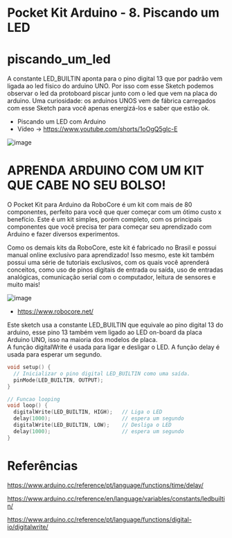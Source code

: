 # Pocket Kit Arduino - 8. Piscando um LED
# piscando_um_led

A constante LED_BUILTIN aponta para o pino digital 13 que por padrão vem ligada ao led físico do arduino UNO. 
Por isso com esse Sketch podemos observar o led da protoboard piscar junto com o led que vem na placa do arduino. 
Uma curiosidade: os arduinos UNOS vem de fábrica carregados com esse Sketch para você apenas energizá-los e saber que estão ok.

- Piscando um LED com Arduino
- Vídeo -> https://www.youtube.com/shorts/1oOgQ5glc-E

![image](https://github.com/jorgeluige/piscando_um_led/assets/37905961/f66d99e3-feb0-4fbb-ab03-66e2543dbfcd)







# APRENDA ARDUINO COM UM KIT QUE CABE NO SEU BOLSO!
O Pocket Kit para Arduino da RoboCore é um kit com mais de 80 componentes, perfeito para você que quer começar com um ótimo custo x benefício. Este é um kit simples, porém completo, com os principais componentes que você precisa ter para começar seu aprendizado com Arduino e fazer diversos experimentos.

Como os demais kits da RoboCore, este kit é fabricado no Brasil e possui manual online exclusivo para aprendizado! Isso mesmo, este kit também possui uma série de tutoriais exclusivos, com os quais você aprenderá conceitos, como uso de pinos digitais de entrada ou saída, uso de entradas analógicas, comunicação serial com o computador, leitura de sensores e muito mais!

![image](https://github.com/user-attachments/assets/9afec2a1-a0c4-4b33-a741-73dfc2f319fc)

- https://www.robocore.net/



Este sketch usa a constante LED_BUILTIN que equivale ao pino digital 13 do arduino, esse pino 13 também vem ligado ao LED on-board da placa Arduino UNO, isso na maioria dos modelos de placa.  
A função digitalWrite é usada para ligar e desligar o LED. 
A função delay é usada para esperar um segundo. 

```c
void setup() {
  // Inicializar o pino digital LED_BUILTIN como uma saída.
  pinMode(LED_BUILTIN, OUTPUT);
}

// Funcao looping 
void loop() {
  digitalWrite(LED_BUILTIN, HIGH);   // Liga o LED 
  delay(1000);                       // espera um segundo
  digitalWrite(LED_BUILTIN, LOW);    // Desliga o LED
  delay(1000);                       // espera um segundo
}
```



# Referências
https://www.arduino.cc/reference/pt/language/functions/time/delay/

https://www.arduino.cc/reference/en/language/variables/constants/ledbuiltin/

https://www.arduino.cc/reference/pt/language/functions/digital-io/digitalwrite/



